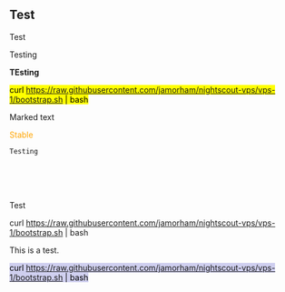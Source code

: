 ## Test  
  
Test  
  
Testing  

**TEsting**  
  
<mark>curl https://raw.githubusercontent.com/jamorham/nightscout-vps/vps-1/bootstrap.sh | bash</mark>  
  
<span style="background-color: #4F4F4F color: #fFfFfF">Marked text</span>   
  
<span style="color:orange">Stable</span>  
  
```
Testing
```
  
<br/>    
<br/>   
<br/>   
  
  
Test  
  
curl https://raw.githubusercontent.com/jamorham/nightscout-vps/vps-1/bootstrap.sh \| bash  
  
This is a test.  
  
<mark style="background-color: #cFcFef"> curl https://raw.githubusercontent.com/jamorham/nightscout-vps/vps-1/bootstrap.sh \| bash </mark>  
  
